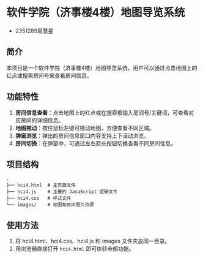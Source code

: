 # 软件学院（济事楼4楼）地图导览系统
- 2351289周慧星

## 简介
本项目是一个软件学院（济事楼4楼）地图导览系统，用户可以通过点击地图上的红点或搜索房间号来查看房间信息。

## 功能特性
1. **房间信息查看**：点击地图上的红点或在搜索框输入房间号/关键词，可查看对应房间的详细信息。
2. **地图拖动**：按住鼠标左键可拖动地图，方便查看不同区域。
3. **弹窗浏览**：弹出的房间信息窗口内容支持上下滚动浏览。
4. **房间切换**：在弹窗中，可通过左右箭头按钮切换查看不同房间信息。

## 项目结构
```
.
├── hci4.html  # 主页面文件
├── hci4.js    # 主要的 JavaScript 逻辑文件
├── hci4.css   # 样式文件
└── images/    # 地图和房间图片资源
```

## 使用方法
1. 将 hci4.html、hci4.css、hci4.js 和 images 文件夹放同一目录。
2. 用浏览器直接打开 `hci4.html` 即可体验全部功能。

